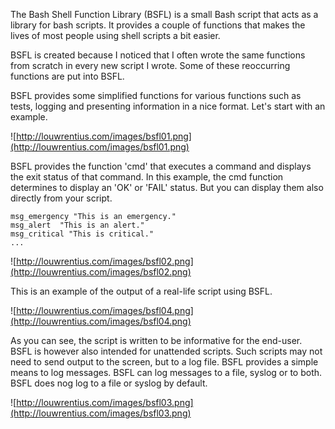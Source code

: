 The Bash Shell Function Library (BSFL) is a small Bash script that acts as a library for bash scripts. It provides a couple of functions that makes the lives of most people using shell scripts a bit easier.

BSFL is created because I noticed that I often wrote the same functions from scratch in every new script I wrote. Some of these reoccurring functions are put into BSFL.

BSFL provides some simplified functions for various functions such as tests, logging and presenting information in a nice format. Let's start with an example.

![http://louwrentius.com/images/bsfl01.png](http://louwrentius.com/images/bsfl01.png)

BSFL provides the function 'cmd' that executes a command and displays the exit status of that command. In this example, the cmd function determines to display an 'OK' or 'FAIL' status. But you can display them also directly from your script.

```
msg_emergency "This is an emergency."
msg_alert  "This is an alert."
msg_critical "This is critical."
...
```

![http://louwrentius.com/images/bsfl02.png](http://louwrentius.com/images/bsfl02.png)

This is an example of the output of a real-life script using BSFL.

![http://louwrentius.com/images/bsfl04.png](http://louwrentius.com/images/bsfl04.png)

As you can see, the script is written to be informative for the end-user. BSFL is however also intended for unattended scripts. Such scripts may not need to send output to the screen, but to a log file. BSFL provides a simple means to log messages. BSFL can log messages to a file, syslog or to both. BSFL does nog log to a file or syslog by default.

![http://louwrentius.com/images/bsfl03.png](http://louwrentius.com/images/bsfl03.png)